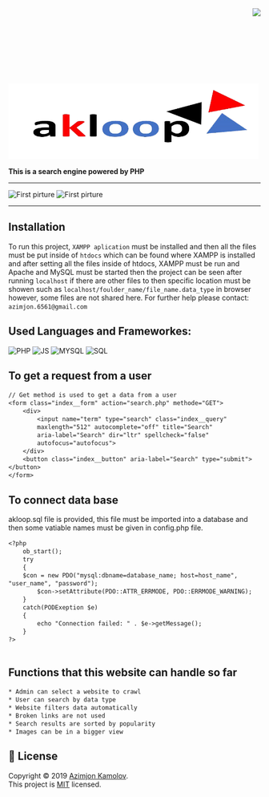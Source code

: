 <img src="https://github.com/mynameisone/Ecom/blob/master/images/Phoenix.png?raw=true" align="right" height="150"/>

<p float="left">
<img src="img/logoword1.png" width = "500" height="150" alt="Akloop" />

<!-- [![Awesome](https://cdn.rawgit.com/sindresorhus/awesome/d7305f38d29fed78fa85652e3a63e154dd8e8829/media/badge.svg)](https://github.com/sindresorhus/awesome#readme) -->

</p>

**This is a search engine powered by PHP**

---
<p float="left">
<img src="https://github.com/azimjonkamolov/azimjon/blob/master/assets/img/p2.PNG?raw=true" width = "400" height="250" alt="First pirture" /> 
<img src="https://github.com/azimjonkamolov/azimjon/blob/master/assets/img/P21.PNG?raw=true" width = "400" height="250" alt="First pirture" /> 
</p>

---

## Installation
To run this project, `XAMPP aplication` must be installed and then all the files must be put inside of `htdocs` which can be found where XAMPP is installed and after setting all the files inside of htdocs, XAMPP must be run and Apache and MySQL must be started then the project can be seen after running `localhost` if there are other files to then specific location must be showen such as `localhost/foulder_name/file_name.data_type` in browser however, some files are not shared here.
For further help please contact: `azimjon.6561@gmail.com`

## Used Languages and Frameworkes: ##

<p float="left">
<img src="https://github.com/mynameisone/Main/blob/master/img/PHP.png?raw=true" width = "125" height="150" alt="PHP" />
<img src="https://github.com/mynameisone/Main/blob/master/img/js1.jpg?raw=true" width = "125" height="150" alt="JS" />
<!-- <img src="https://github.com/mynameisone/Main/blob/master/img/HACK.png?raw=true" width = "125" height="150" alt="Hack" /> -->
<!-- <img src="https://github.com/mynameisone/Main/blob/master/img/SASS.png?raw=true" width = "125" height="150" alt="SASS" /> -->
<img src="https://github.com/mynameisone/Main/blob/master/img/SQL.png?raw=true" width = "125" height="150" alt="MYSQL" />
<img src="https://github.com/mynameisone/Main/blob/master/img/M.png?raw=true" width = "125" height="150" alt="SQL" />
</p>

## To get a request from a user
```
// Get method is used to get a data from a user
<form class="index__form" action="search.php" methode="GET">
    <div>
        <input name="term" type="search" class="index__query" 
        maxlength="512" autocomplete="off" title="Search"
        aria-label="Search" dir="ltr" spellcheck="false"
        autofocus="autofocus">
    </div>
    <button class="index__button" aria-label="Search" type="submit"></button>
</form>
```

## To connect data base

akloop.sql file is provided, this file must be imported into a database and then some vatiable names must be given in config.php file.
```
<?php
    ob_start();
    try
    {
	$con = new PDO("mysql:dbname=database_name; host=host_name", "user_name", "password");
        $con->setAttribute(PDO::ATTR_ERRMODE, PDO::ERRMODE_WARNING);
    }
    catch(PODExeption $e)
    {
        echo "Connection failed: " . $e->getMessage();
    }
?>


```

## Functions that this website can handle so far ##

    * Admin can select a website to crawl
    * User can search by data type
    * Website filters data automatically
    * Broken links are not used
    * Search results are sorted by popularity
    * Images can be in a bigger view


## 📝 License

Copyright © 2019 [Azimjon Kamolov](https://github.com/mynameisone).<br />
This project is [MIT](https://github.com/kefranabg/readme-md-generator/blob/master/LICENSE) licensed.
